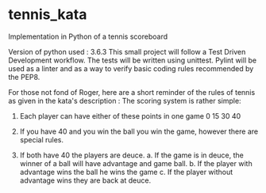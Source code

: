 # tennis_kata
Implementation in Python of a tennis scoreboard

Version of python used : 3.6.3
This small project will follow a Test Driven Development workflow.
The tests will be written using unittest.
Pylint will be used as a linter and as a way to verify basic coding rules recommended by the PEP8.


For those not fond of Roger, here are a short reminder of the rules of tennis as given in the kata's description :
The scoring system is rather simple:

1. Each player can have either of these points in one game 0 15 30 40

2. If you have 40 and you win the ball you win the game, however there are special rules.

3. If both have 40 the players are deuce. a. If the game is in deuce, the winner of a ball will have advantage and game ball. b. If the player with advantage wins the ball he wins the game c. If the player without advantage wins they are back at deuce.
